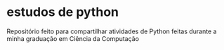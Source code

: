 # estudos de python
 Repositório feito para compartilhar atividades de Python feitas durante a minha graduação em Ciência da Computação
